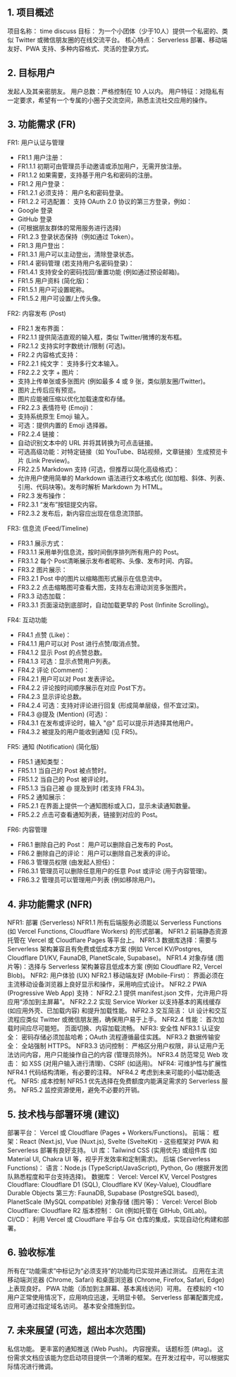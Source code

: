 ## 1. 项目概述

项目名称： time discuss
目标： 为一个小团体（少于10人）提供一个私密的、类似 Twitter 或微信朋友圈的在线交流平台。
核心特点： Serverless 部署、移动端友好、PWA 支持、多种内容格式、灵活的登录方式。

## 2. 目标用户

发起人及其亲密朋友。
用户总数：严格控制在 10 人以内。
用户特征：对隐私有一定要求，希望有一个专属的小圈子交流空间，熟悉主流社交应用的操作。

## 3. 功能需求 (FR)

FR1: 用户认证与管理

* FR1.1 用户注册：
* FR1.1.1 初期可由管理员手动邀请或添加用户，无需开放注册。
* FR1.1.2 如果需要，支持基于用户名和密码的注册。
* FR1.2 用户登录：
* FR1.2.1 必须支持： 用户名和密码登录。
* FR1.2.2 可选配置： 支持 OAuth 2.0 协议的第三方登录，例如：
* Google 登录
* GitHub 登录
* (可根据朋友群体的常用服务进行选择)
* FR1.2.3 登录状态保持（例如通过 Token）。
* FR1.3 用户登出：
* FR1.3.1 用户可以主动登出，清除登录状态。
* FR1.4 密码管理 (若支持用户名密码登录)：
* FR1.4.1 支持安全的密码找回/重置功能 (例如通过预设邮箱)。
* FR1.5 用户资料 (简化版)：
* FR1.5.1 用户可设置昵称。
* FR1.5.2 用户可设置/上传头像。

FR2: 内容发布 (Post)

* FR2.1 发布界面：
* FR2.1.1 提供简洁直观的输入框，类似 Twitter/微博的发布框。
* FR2.1.2 支持实时字数统计/限制 (可选)。
* FR2.2 内容格式支持：
* FR2.2.1 纯文字： 支持多行文本输入。
* FR2.2.2 文字 + 图片：
* 支持上传单张或多张图片 (例如最多 4 或 9 张，类似朋友圈/Twitter)。
* 图片上传后应有预览。
* 图片应能被压缩以优化加载速度和存储。
* FR2.2.3 表情符号 (Emoji)：
* 支持系统原生 Emoji 输入。
* 可选：提供内置的 Emoji 选择器。
* FR2.2.4 链接：
* 自动识别文本中的 URL 并将其转换为可点击链接。
* 可选高级功能：对特定链接（如 YouTube、B站视频，文章链接）生成预览卡片 (Link Preview)。
* FR2.2.5 Markdown 支持 (可选，但推荐以简化高级格式)：
* 允许用户使用简单的 Markdown 语法进行文本格式化 (如加粗、斜体、列表、引用、代码块等)。发布时解析 Markdown 为 HTML。
* FR2.3 发布操作：
* FR2.3.1 “发布”按钮提交内容。
* FR2.3.2 发布后，新内容应出现在信息流顶部。

FR3: 信息流 (Feed/Timeline)

* FR3.1 展示方式：
* FR3.1.1 采用单列信息流，按时间倒序排列所有用户的 Post。
* FR3.1.2 每个 Post清晰展示发布者昵称、头像、发布时间、内容。
* FR3.2 图片展示：
* FR3.2.1 Post 中的图片以缩略图形式展示在信息流中。
* FR3.2.2 点击缩略图可查看大图，支持左右滑动浏览多张图片。
* FR3.3 动态加载：
* FR3.3.1 页面滚动到底部时，自动加载更早的 Post (Infinite Scrolling)。

FR4: 互动功能

* FR4.1 点赞 (Like)：
* FR4.1.1 用户可以对 Post 进行点赞/取消点赞。
* FR4.1.2 显示 Post 的点赞总数。
* FR4.1.3 可选：显示点赞用户列表。
* FR4.2 评论 (Comment)：
* FR4.2.1 用户可以对 Post 发表评论。
* FR4.2.2 评论按时间顺序展示在对应 Post下方。
* FR4.2.3 显示评论总数。
* FR4.2.4 可选：支持对评论进行回复 (形成简单层级，但不宜过深)。
* FR4.3 @提及 (Mention) (可选)：
* FR4.3.1 在发布或评论时，输入 "@" 后可以提示并选择其他用户。
* FR4.3.2 被提及的用户能收到通知 (见 FR5)。

FR5: 通知 (Notification) (简化版)

* FR5.1 通知类型：
* FR5.1.1 当自己的 Post 被点赞时。
* FR5.1.2 当自己的 Post 被评论时。
* FR5.1.3 当自己被 @ 提及到时 (若支持 FR4.3)。
* FR5.2 通知展示：
* FR5.2.1 在界面上提供一个通知图标或入口，显示未读通知数量。
* FR5.2.2 点击可查看通知列表，链接到对应的 Post。

FR6: 内容管理

* FR6.1 删除自己的 Post： 用户可以删除自己发布的 Post。
* FR6.2 删除自己的评论： 用户可以删除自己发表的评论。
* FR6.3 管理员权限 (由发起人担任)：
* FR6.3.1 管理员可以删除任意用户的任意 Post 或评论 (用于内容管理)。
* FR6.3.2 管理员可以管理用户列表 (例如移除用户)。

## 4. 非功能需求 (NFR)

NFR1: 部署 (Serverless)
NFR1.1 所有后端服务必须能以 Serverless Functions (如 Vercel Functions, Cloudflare Workers) 的形式部署。
NFR1.2 前端静态资源托管在 Vercel 或 Cloudflare Pages 等平台上。
NFR1.3 数据库选择：需要与 Serverless 架构兼容且有免费或低成本方案 (例如 Vercel KV/Postgres, Cloudflare D1/KV, FaunaDB, PlanetScale, Supabase)。
NFR1.4 对象存储 (图片等)：选择与 Serverless 架构兼容且低成本方案 (例如 Cloudflare R2, Vercel Blob)。
NFR2: 用户体验 (UX)
NFR2.1 移动端友好 (Mobile-First)： 界面必须在主流移动设备浏览器上良好显示和操作，采用响应式设计。
NFR2.2 PWA (Progressive Web App) 支持：
NFR2.2.1 提供 manifest.json 文件，允许用户将应用“添加到主屏幕”。
NFR2.2.2 实现 Service Worker 以支持基本的离线缓存 (如应用外壳、已加载内容) 和提升加载性能。
NFR2.3 交互简洁： UI 设计和交互流程应类似 Twitter 或微信朋友圈，确保用户易于上手。
NFR2.4 性能：
首次加载时间应尽可能短。
页面切换、内容加载流畅。
NFR3: 安全性
NFR3.1 认证安全： 密码存储必须加盐哈希；OAuth 流程遵循最佳实践。
NFR3.2 数据传输安全： 全站强制 HTTPS。
NFR3.3 访问控制： 严格区分用户权限，非认证用户无法访问内容，用户只能操作自己的内容 (管理员除外)。
NFR3.4 防范常见 Web 攻击： 如 XSS (对用户输入进行清理)、CSRF (如适用)。
NFR4: 可维护性与扩展性
NFR4.1 代码结构清晰，有必要的注释。
NFR4.2 考虑到未来可能的小幅功能迭代。
NFR5: 成本控制
NFR5.1 优先选择在免费额度内能满足需求的 Serverless 服务。
NFR5.2 监控资源使用，避免不必要的开销。

## 5. 技术栈与部署环境 (建议)

部署平台： Vercel 或 Cloudflare (Pages + Workers/Functions)。
前端：
框架：React (Next.js), Vue (Nuxt.js), Svelte (SvelteKit) - 这些框架对 PWA 和 Serverless 部署有良好支持。
UI 库：Tailwind CSS (实用优先) 或组件库 (如 Material UI, Chakra UI 等，视乎开发效率和定制需求)。
后端 (Serverless Functions)：
语言：Node.js (TypeScript/JavaScript), Python, Go (根据开发团队熟悉程度和平台支持选择)。
数据库：
Vercel: Vercel KV, Vercel Postgres
Cloudflare: Cloudflare D1 (SQL), Cloudflare KV (Key-Value), Cloudflare Durable Objects
第三方: FaunaDB, Supabase (PostgreSQL based), PlanetScale (MySQL compatible)
对象存储 (图片等)：
Vercel: Vercel Blob
Cloudflare: Cloudflare R2
版本控制： Git (例如托管在 GitHub, GitLab)。
CI/CD： 利用 Vercel 或 Cloudflare 平台与 Git 仓库的集成，实现自动化构建和部署。

## 6. 验收标准

所有在“功能需求”中标记为“必须支持”的功能均已实现并通过测试。
应用在主流移动端浏览器 (Chrome, Safari) 和桌面浏览器 (Chrome, Firefox, Safari, Edge) 上表现良好。
PWA 功能（添加到主屏幕、基本离线访问）可用。
在模拟的 <10 用户正常使用情况下，应用响应迅速，无明显卡顿。
Serverless 部署配置完成，应用可通过指定域名访问。
基本安全措施到位。

## 7. 未来展望 (可选，超出本次范围)

私信功能。
更丰富的通知推送 (Web Push)。
内容搜索。
话题标签 (#tag)。
这份需求文档应该能为您启动项目提供一个清晰的框架。在开发过程中，可以根据实际情况进行微调。